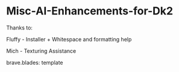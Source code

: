 # Misc-AI-Enhancements-for-Dk2

Thanks to:


Fluffy - Installer + Whitespace and formatting help


Mich - Texturing Assistance


brave.blades: template
